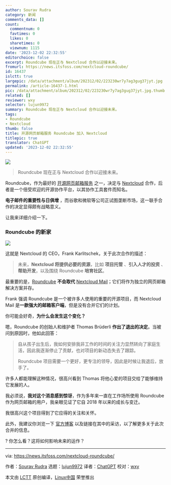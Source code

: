 ```yaml
---
author: Sourav Rudra
category: 新闻
comments_data: []
count:
  commentnum: 0
  favtimes: 0
  likes: 0
  sharetimes: 0
  viewnum: 1115
date: '2023-12-02 22:32:55'
editorchoice: false
excerpt: Roundcube 现在正与 Nextcloud 合作以迎接未来。
fromurl: https://news.itsfoss.com/nextcloud-roundcube/
id: 16437
islctt: true
largepic: /data/attachment/album/202312/02/223230wr7y7ag3gug37jyt.jpg
permalink: /article-16437-1.html
pic: /data/attachment/album/202312/02/223230wr7y7ag3gug37jyt.jpg.thumb.jpg
related: []
reviewer: wxy
selector: lujun9972
summary: Roundcube 现在正与 Nextcloud 合作以迎接未来。
tags:
- Roundcube
- Nextcloud
thumb: false
title: 开源网页邮箱服务 Roundcube 加入 Nextcloud
titlepic: true
translator: ChatGPT
updated: '2023-12-02 22:32:55'
---
```


![](/data/attachment/album/202312/02/223230wr7y7ag3gug37jyt.jpg)



> 
> Roundcube 现在正与 Nextcloud 合作以迎接未来。
> 
> 
> 


Roundcube，作为最好的 [开源网页邮箱服务](https://itsfoss.com/open-source-web-based-email-clients/) 之一，决定与 [Nextcloud](https://nextcloud.com/) 合作，后者是一个倍受欢迎的开源协作平台，以其协作工具套件而知名。


**电子邮件的重要性与日俱增** ，而谷歌和微软等公司正试图垄断市场，这一联手合作的决定显得颇有战略意义。


让我来详细介绍一下。


### Roundcube 的新家


![](/data/attachment/album/202312/02/223256igb4hud6zxg4s246.png)


这就是 Nextcloud 的 CEO，Frank Karlitschek，关于此次合作的描述：



> 
> 未来，**Nextcloud 将提供必要的资源**，比如 **项目托管** 、**引入人才的投资** 、**帮助开发**，以及围绕 Roundcube **培育社区**。
> 
> 
> 


最重要的是，[Roundcube](https://roundcube.net/) **不会取代** [Nextcloud Mail](https://apps.nextcloud.com/apps/mail)；它们将作为独立的网页邮箱解决方案并存。


Frank 强调 Roundcube 是一个被许多人使用的重要的开源项目，而 Nextcloud Mail 是**一款强大的邮箱客户端**，但是没有合并它们的计划。


你可能会好奇，**为什么会发生这个变化？**


嗯，Roundcube 的创始人和维护者 Thomas Brüderli **作出了退出的决定**。当被问到原因时，他如此回答：



> 
> 自从孩子出生后，我如何安排我非工作的时间的关注力显然转向了家庭生活，因此我逐渐停止了贡献，也对项目的新动态失去了跟踪。
> 
> 
> Roundcube 项目需要一个更好，更专注的领导，因此是时候让我退后，放手了。
> 
> 
> 


许多人都能理解这种情况，很高兴看到 Thomas 将他心爱的项目交给了能够维持它发展的人。


我必须说，**我对这个消息感到惊讶**，作为多年来一直在工作场所使用 Roundcube 作为网页邮箱的用户，我亲眼见证了它自 2018 年以来的成长与变迁。


我很高兴这个项目得到了它应得的关注和关怀。


此外，我建议你浏览一下 [官方博客](https://nextcloud.com/blog/open-source-email-pioneer-roundcube-comes-aboard-nextcloud/) 以及链接在其中的采访，以了解更多关于此次合并的信息。


? 你怎么看？这将如何影响未来的运作？




---


via: <https://news.itsfoss.com/nextcloud-roundcube/>


作者：[Sourav Rudra](https://news.itsfoss.com/author/sourav/) 选题：[lujun9972](https://github.com/lujun9972) 译者：[ChatGPT](https://linux.cn/lctt/ChatGPT) 校对：[wxy](https://github.com/wxy)


本文由 [LCTT](https://github.com/LCTT/TranslateProject) 原创编译，[Linux中国](https://linux.cn/) 荣誉推出